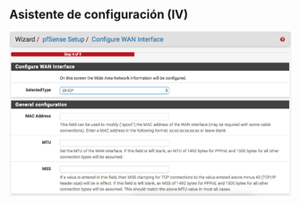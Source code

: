 ## Asistente de configuración (IV)

![wizard 4](./resources/wizard-4.png)<!-- .element height="90%" width="90%" -->
